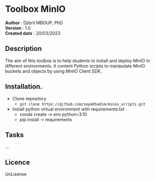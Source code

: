 # Toolbox MinIO

**Author** : Djibril MBOUP, PhD  
**Version** : 1.0  
**Created date** : 20/03/2023  

## Description
The aim of this toolbox is to help students to install and deploy MinIO in different environments. 
It content Python scripts to manipulate MinIO buckets and objects by using MinIO Client SDK.

## Installation.
- Clone repository
  - `git clone https://github.com/sopeKhadim/minio_scripts.git`
- Install python virtual environment with requirements.txt
  - conda create -n env  python=3.10
  - pip install -r requirements
  
## Tasks
...

## Licence

UnLisense
